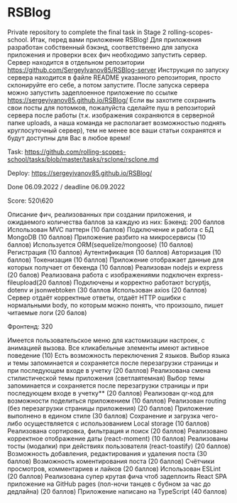 # RSBlog
Private repository to complete the final task in Stage 2 rolling-scopes-school.
Итак, перед вами приложение RSBlog!
Для приложения разработан собственный бэкэнд, соответственно для запуска приложения и проверки всех фич необходимо запустить сервер.
Сервер находится в отдельном репозитории https://github.com/SergeyIvanov85/RSBlog-server
Инструкция по запуску сервера находится в файле README указанного репозитория, просто склонируйте его себе, а потом запустите.
После запуска сервера можно запустить задеплоенное приложение по ссылке https://sergeyivanov85.github.io/RSBlog/
Если вы захотите сохранить свои посты для потомков, пожалуйста сделайте пуш в репозиторий сервера после работы (т.к. изображения сохраняются в серверной папке uploads, а наша команда не располагает возможностью поднять круглосуточный сервер), тем не менее все ваши статьи сохранятся и будут доступны для Вас в любое время!

Task: https://github.com/rolling-scopes-school/tasks/blob/master/tasks/rsclone/rsclone.md

Deploy: https://sergeyivanov85.github.io/RSBlog/

Done 06.09.2022 / deadline 06.09.2022

Score: 520\620

Описание фич, реализованных при создании приложения, и ожидаемого количества баллов за каждую из них:
Бэкенд: 200 баллов
Использован MVC паттерн (10 баллов)
Подключение и работа с БД MongoDB (10 баллов)
Приложение разбито на микросервисы (10 баллов)
Используется ORM(sequelize/mongoose) (10 баллов)
Регистрация (10 баллов)
Аутентификация (10 баллов)
Авторизация (10 баллов)
Токенизация (10 баллов)
Приложение отображает данные для которых получает от бекенда (10 баллов)
Реализован nodejs и express (20 балов)
Реализована работа с изображениями подключен express-fileupload(20 баллов)
Подключены и корректно работают bcryptjs, dotenv и jsonwebtoken (30 баллов
Использован axios (20 баллов)
Сервер отдаёт корректные ответы, отдаёт HTTP ошибки с нормальными body, по которым можно понять, что произошло, пишет читаемые логи (20 балов)

Фронтенд: 320

Имеется пользовательское меню для кастомизации настроек, с анимацией вызова. Все кликабельные элементы имеют активное поведение (10)
Есть возможность переключения 2 языков. Выбор языка и темы запоминается и сохраняется после перезагрузки страницы и при последующем входе в учетку (20 баллов)
Реализована смена стилистической темы приложения (светлаятемная) Выбор темы запоминается и сохраняется после перезагрузки страницы и при последующем входе в учетку** (20 баллов)
Реализован qr-код для возможности поделиться приложением (10 баллов)
Реализован routing (без перезагрузки страницы приложения) (20 баллов)
Приложение выполнено в едином стиле (30 баллов)
Сохранение и загрузка чего-либо осуществляется с использованием Local storage (10 баллов)
Реализована сортировка, фильтрация и поиск (20 баллов)
Реализовано корректное отображение даты (react-moment) (10 баллов)
Реализованы тосты (модалки) при действиях пользователя (react-toastify) (20 баллов)
Возможность добавления, редактирования и удаления поста (30 баллов)
Возможность коментирования поста (20 баллов)
Счётчики просмотров, комментариев и лайков (20 баллов)
Использован ESLint (20 баллов)
Реализована супер крутая фича чтоб задеплоить React SPA приложение на GitHub pages (пол-ночи танцев с бубном за час до дедлайна) (20 баллов)
Приложение написано на TypeScript (40 баллов)
